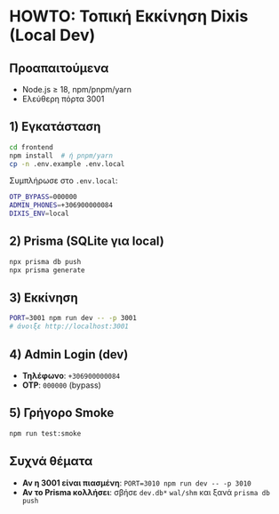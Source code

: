 # HOWTO: Τοπική Εκκίνηση Dixis (Local Dev)

## Προαπαιτούμενα
- Node.js ≥ 18, npm/pnpm/yarn
- Ελεύθερη πόρτα 3001

## 1) Εγκατάσταση
```bash
cd frontend
npm install  # ή pnpm/yarn
cp -n .env.example .env.local
```

Συμπλήρωσε στο `.env.local`:
```bash
OTP_BYPASS=000000
ADMIN_PHONES=+306900000084
DIXIS_ENV=local
```

## 2) Prisma (SQLite για local)
```bash
npx prisma db push
npx prisma generate
```

## 3) Εκκίνηση
```bash
PORT=3001 npm run dev -- -p 3001
# άνοιξε http://localhost:3001
```

## 4) Admin Login (dev)
- **Τηλέφωνο**: `+306900000084`
- **OTP**: `000000` (bypass)

## 5) Γρήγορο Smoke
```bash
npm run test:smoke
```

## Συχνά θέματα
- **Αν η 3001 είναι πιασμένη**: `PORT=3010 npm run dev -- -p 3010`
- **Αν το Prisma κολλήσει**: σβήσε `dev.db*` `wal/shm` και ξανά `prisma db push`
